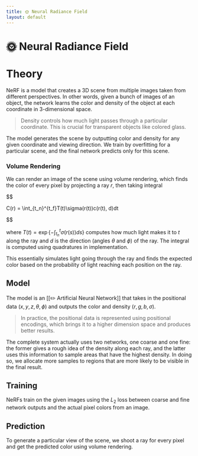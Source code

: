 ```yaml
---
title: 🌞 Neural Radiance Field
layout: default
---
```


# 🌞 Neural Radiance Field

# Theory
NeRF is a model that creates a 3D scene from multiple images taken from different perspectives. In other words, given a bunch of images of an object, the network learns the color and density of the object at each coordinate in 3-dimensional space.

> Density controls how much light passes through a particular coordinate. This is crucial for transparent objects like colored glass.

The model generates the scene by outputting color and density for any given coordinate and viewing direction. We train by overfitting for a particular scene, and the final network predicts only for this scene.

### Volume Rendering
We can render an image of the scene using volume rendering, which finds the color of every pixel by projecting a ray $r$, then taking integral 

$$

C(r) = \int_{t_n}^{t_f}T(t)\sigma(r(t))c(r(t), d)dt

$$

where $T(t) = \exp\{-\int_{t_n}^t \sigma(r(s))ds\}$ computes how much light makes it to $t$ along the ray and $d$ is the direction (angles $\theta$ and $\phi$) of the ray. The integral is computed using quadratures in implementation.

This essentially simulates light going through the ray and finds the expected color based on the probability of light reaching each position on the ray.

## Model
The model is an [[✏️ Artificial Neural Network]] that takes in the positional data $(x, y, z, \theta, \phi)$ and outputs the color and density $(r, g, b, \sigma)$.

> In practice, the positional data is represented using positional encodings, which brings it to a higher dimension space and produces better results.

The complete system actually uses two networks, one coarse and one fine: the former gives a rough idea of the density along each ray, and the latter uses this information to sample areas that have the highest density. In doing so, we allocate more samples to regions that are more likely to be visible in the final result.

## Training
NeRFs train on the given images using the $L_2$ loss between coarse and fine network outputs and the actual pixel colors from an image.

## Prediction
To generate a particular view of the scene, we shoot a ray for every pixel and get the predicted color using volume rendering.